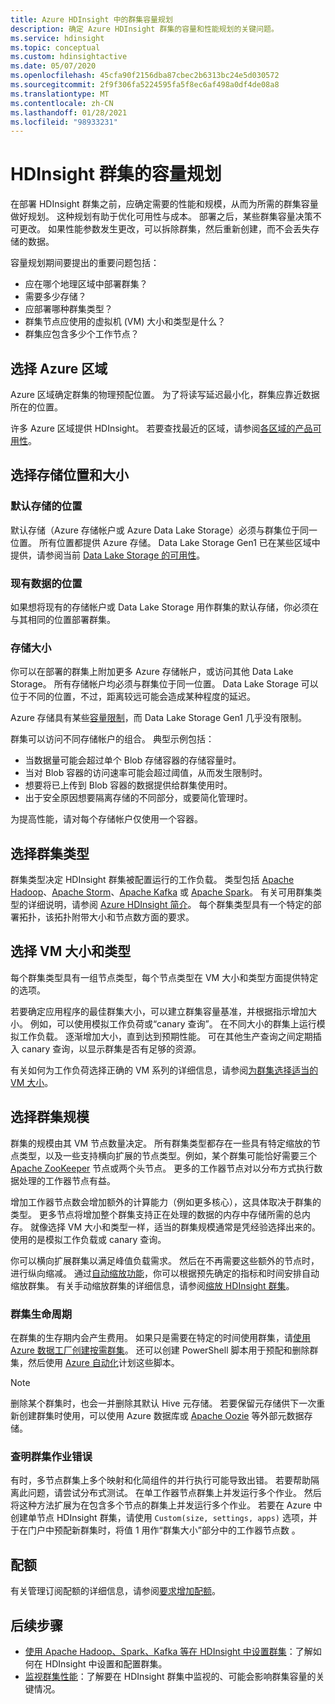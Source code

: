 ```yaml
---
title: Azure HDInsight 中的群集容量规划
description: 确定 Azure HDInsight 群集的容量和性能规划的关键问题。
ms.service: hdinsight
ms.topic: conceptual
ms.custom: hdinsightactive
ms.date: 05/07/2020
ms.openlocfilehash: 45cfa90f2156dba87cbec2b6313bc24e5d030572
ms.sourcegitcommit: 2f9f306fa5224595fa5f8ec6af498a0df4de08a8
ms.translationtype: MT
ms.contentlocale: zh-CN
ms.lasthandoff: 01/28/2021
ms.locfileid: "98933231"
---
```

# <a name="capacity-planning-for-hdinsight-clusters"></a>HDInsight 群集的容量规划

在部署 HDInsight 群集之前，应确定需要的性能和规模，从而为所需的群集容量做好规划。 这种规划有助于优化可用性与成本。 部署之后，某些群集容量决策不可更改。 如果性能参数发生更改，可以拆除群集，然后重新创建，而不会丢失存储的数据。

容量规划期间要提出的重要问题包括：

* 应在哪个地理区域中部署群集？
* 需要多少存储？
* 应部署哪种群集类型？
* 群集节点应使用的虚拟机 (VM) 大小和类型是什么？
* 群集应包含多少个工作节点？

## <a name="choose-an-azure-region"></a>选择 Azure 区域

Azure 区域确定群集的物理预配位置。 为了将读写延迟最小化，群集应靠近数据所在的位置。

许多 Azure 区域提供 HDInsight。 若要查找最近的区域，请参阅[各区域的产品可用性](https://azure.microsoft.com/global-infrastructure/services/?products=hdinsight)。

## <a name="choose-storage-location-and-size"></a>选择存储位置和大小

### <a name="location-of-default-storage"></a>默认存储的位置

默认存储（Azure 存储帐户或 Azure Data Lake Storage）必须与群集位于同一位置。 所有位置都提供 Azure 存储。 Data Lake Storage Gen1 已在某些区域中提供，请参阅当前 [Data Lake Storage 的可用性](https://azure.microsoft.com/global-infrastructure/services/?products=storage)。

### <a name="location-of-existing-data"></a>现有数据的位置

如果想将现有的存储帐户或 Data Lake Storage 用作群集的默认存储，你必须在与其相同的位置部署群集。

### <a name="storage-size"></a>存储大小

你可以在部署的群集上附加更多 Azure 存储帐户，或访问其他 Data Lake Storage。 所有存储帐户均必须与群集位于同一位置。 Data Lake Storage 可以位于不同的位置，不过，距离较远可能会造成某种程度的延迟。

Azure 存储具有某些[容量限制](../azure-resource-manager/management/azure-subscription-service-limits.md#storage-limits)，而 Data Lake Storage Gen1 几乎没有限制。

群集可以访问不同存储帐户的组合。 典型示例包括：

* 当数据量可能会超过单个 Blob 存储容器的存储容量时。
* 当对 Blob 容器的访问速率可能会超过阈值，从而发生限制时。
* 想要将已上传到 Blob 容器的数据提供给群集使用时。
* 出于安全原因想要隔离存储的不同部分，或要简化管理时。

为提高性能，请对每个存储帐户仅使用一个容器。

## <a name="choose-a-cluster-type"></a>选择群集类型

群集类型决定 HDInsight 群集被配置运行的工作负载。 类型包括 [Apache Hadoop](./hadoop/apache-hadoop-introduction.md)、[Apache Storm](./storm/apache-storm-overview.md)、[Apache Kafka](./kafka/apache-kafka-introduction.md) 或 [Apache Spark](./spark/apache-spark-overview.md)。 有关可用群集类型的详细说明，请参阅 [Azure HDInsight 简介](hdinsight-overview.md#cluster-types-in-hdinsight)。 每个群集类型具有一个特定的部署拓扑，该拓扑附带大小和节点数方面的要求。

## <a name="choose-the-vm-size-and-type"></a>选择 VM 大小和类型

每个群集类型具有一组节点类型，每个节点类型在 VM 大小和类型方面提供特定的选项。

若要确定应用程序的最佳群集大小，可以建立群集容量基准，并根据指示增加大小。 例如，可以使用模拟工作负荷或“canary 查询”。 在不同大小的群集上运行模拟工作负载。 逐渐增加大小，直到达到预期性能。 可在其他生产查询之间定期插入 canary 查询，以显示群集是否有足够的资源。

有关如何为工作负荷选择正确的 VM 系列的详细信息，请参阅[为群集选择适当的 VM 大小](hdinsight-selecting-vm-size.md)。

## <a name="choose-the-cluster-scale"></a>选择群集规模

群集的规模由其 VM 节点数量决定。 所有群集类型都存在一些具有特定缩放的节点类型，以及一些支持横向扩展的节点类型。例如，某个群集可能恰好需要三个 [Apache ZooKeeper](https://zookeeper.apache.org/) 节点或两个头节点。 更多的工作器节点对以分布方式执行数据处理的工作器节点有益。

增加工作器节点数会增加额外的计算能力（例如更多核心），这具体取决于群集的类型。 更多节点将增加整个群集支持正在处理的数据的内存中存储所需的总内存。 就像选择 VM 大小和类型一样，适当的群集规模通常是凭经验选择出来的。 使用的是模拟工作负载或 canary 查询。

你可以横向扩展群集以满足峰值负载需求。 然后在不再需要这些额外的节点时，进行纵向缩减。 通过[自动缩放功能](hdinsight-autoscale-clusters.md)，你可以根据预先确定的指标和时间安排自动缩放群集。 有关手动缩放群集的详细信息，请参阅[缩放 HDInsight 群集](hdinsight-scaling-best-practices.md)。

### <a name="cluster-lifecycle"></a>群集生命周期

在群集的生存期内会产生费用。 如果只是需要在特定的时间使用群集，请[使用 Azure 数据工厂创建按需群集](hdinsight-hadoop-create-linux-clusters-adf.md)。 还可以创建 PowerShell 脚本用于预配和删除群集，然后使用 [Azure 自动化](https://azure.microsoft.com/services/automation/)计划这些脚本。

> [!NOTE]  
> 删除某个群集时，也会一并删除其默认 Hive 元存储。 若要保留元存储供下一次重新创建群集时使用，可以使用 Azure 数据库或 [Apache Oozie](https://oozie.apache.org/) 等外部元数据存储。

### <a name="isolate-cluster-job-errors"></a>查明群集作业错误

有时，多节点群集上多个映射和化简组件的并行执行可能导致出错。 若要帮助隔离此问题，请尝试分布式测试。 在单工作器节点群集上并发运行多个作业。 然后将这种方法扩展为在包含多个节点的群集上并发运行多个作业。 若要在 Azure 中创建单节点 HDInsight 群集，请使用 `Custom(size, settings, apps)` 选项，并于在门户中预配新群集时，将值 1 用作“群集大小”部分中的工作器节点数 。

## <a name="quotas"></a>配额

有关管理订阅配额的详细信息，请参阅[要求增加配额](quota-increase-request.md)。

## <a name="next-steps"></a>后续步骤

* [使用 Apache Hadoop、Spark、Kafka 等在 HDInsight 中设置群集](hdinsight-hadoop-provision-linux-clusters.md)：了解如何在 HDInsight 中设置和配置群集。
* [监视群集性能](hdinsight-key-scenarios-to-monitor.md)：了解要在 HDInsight 群集中监视的、可能会影响群集容量的关键情况。
